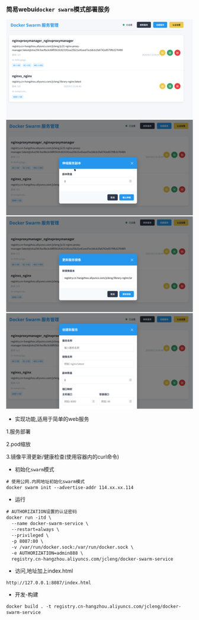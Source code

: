 ### 简易webui`docker swarm`模式部署服务

![./img/dingtalkgov_qt_clipbord_pic_3.png](./img/dingtalkgov_qt_clipbord_pic_3.png)
![./img/Screenshot_20250905_174803.png](./img/Screenshot_20250905_174803.png)
![./img/Screenshot_20250905_174840.png](./img/Screenshot_20250905_174840.png)
![./img/Screenshot_20250905_174853.png](./img/Screenshot_20250905_174853.png)

- 实现功能,适用于简单的web服务

1.服务部署

2.pod缩放

3.镜像平滑更新/健康检查(使用容器内的curl命令)


- 初始化`swarm`模式

```shell
# 使用公网.内网地址初始化swarm模式
docker swarm init --advertise-addr 114.xx.xx.114
```

- 运行

```shell
# AUTHORIZATION设置的认证密码
docker run -itd \
  --name docker-swarm-service \
  --restart=always \
  --privileged \
  -p 8087:80 \
  -v /var/run/docker.sock:/var/run/docker.sock \
  -e AUTHORIZATION=admin888 \
  registry.cn-hangzhou.aliyuncs.com/jcleng/docker-swarm-service

```

- 访问,地址加上index.html

```
http://127.0.0.1:8087/index.html
```

- 开发-构建

```shell
docker build . -t registry.cn-hangzhou.aliyuncs.com/jcleng/docker-swarm-service
```
